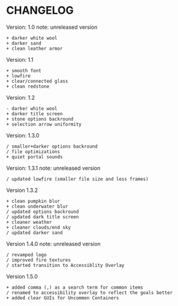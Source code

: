 
# CHANGELOG

Version: 1.0
note: unreleased version

	+ darker white wool
	+ darker sand
	+ clean leather armor
	
Version: 1.1

	+ smooth font
	+ lowfire
	+ clear/connected glass
	+ clean redstone

Version: 1.2

	- darker white wool
	+ darker title screen
	+ stone options backround
	+ selection arrow uniformity

Version: 1.3.0

	/ smaller+darker options backround
	/ file optimizations
	+ quiet portal sounds

Version: 1.3.1
note: unreleased version

	/ updated lowfire (smaller file size and less frames)

Version 1.3.2

	+ clean pumpkin blur
	+ clean underwater blur
	/ updated options backround
	/ updated dark title screen
	+ cleaner weather
	+ cleaner clouds/end sky
	/ updated darker sand

Version 1.4.0
note: unreleased version

	/ revamped logo
	/ improved fire textures
	/ started transition to Accessiblity Overlay

Version 1.5.0

	+ added comma (,) as a search term for common items
	/ renamed to accessibility overlay to reflect the goals better
	+ added clear GUIs for Uncommon Containers